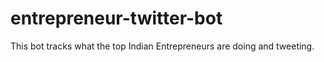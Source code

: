 # entrepreneur-twitter-bot
This bot tracks what the top Indian Entrepreneurs are doing and tweeting.
